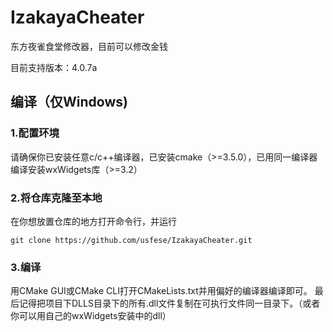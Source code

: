 # IzakayaCheater
东方夜雀食堂修改器，目前可以修改金钱

目前支持版本：4.0.7a

## 编译（仅Windows)
### 1.配置环境
请确保你已安装任意c/c++编译器，已安装cmake（>=3.5.0），已用同一编译器编译安装wxWidgets库（>=3.2）
### 2.将仓库克隆至本地
在你想放置仓库的地方打开命令行，并运行
```
git clone https://github.com/usfese/IzakayaCheater.git
```
### 3.编译
用CMake GUI或CMake CLI打开CMakeLists.txt并用偏好的编译器编译即可。
最后记得把项目下DLLS目录下的所有.dll文件复制在可执行文件同一目录下。（或者你可以用自己的wxWidgets安装中的dll）
